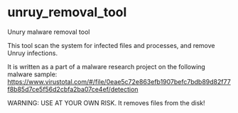 # unruy_removal_tool
Unury malware removal tool

This tool scan the system for infected files and processes, and remove Unruy infections.

It is written as a part of a malware research project on the following malware sample:
https://www.virustotal.com/#/file/0eae5c72e863efb1907befc7bdb89d82f77f8b85d7ce5f56d2cbfa2ba07ce4ef/detection

WARNING: USE AT YOUR OWN RISK. It removes files from the disk!
